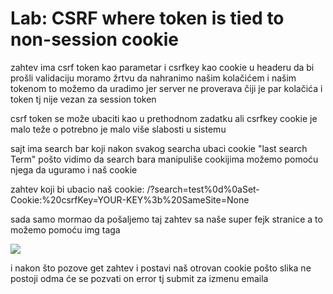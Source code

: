 # Lab: CSRF where token is tied to non-session cookie

zahtev ima csrf token kao parametar i csrfkey kao cookie u headeru
da bi prošli validaciju moramo žrtvu da nahranimo našim kolačićem  i našim tokenom
to možemo da uradimo jer server ne proverava čiji je par kolačića i token tj nije vezan za session token

csrf token se može ubaciti kao u prethodnom zadatku ali csrfkey cookie je malo teže o potrebno je malo više slabosti u sistemu

sajt ima search bar koji nakon svakog searcha ubaci cookie "last search Term"
pošto vidimo da search bara manipuliše cookijima možemo pomoću njega da uguramo i naš cookie


zahtev koji bi ubacio naš cookie:
/?search=test%0d%0aSet-Cookie:%20csrfKey=YOUR-KEY%3b%20SameSite=None

sada samo mormao da pošaljemo taj zahtev sa naše super fejk stranice a to možemo pomoću img taga

<img src="https://0a330073045b960f81b57a7e00cb0007.web-security-academy.net/?search=test%0d%0aSet-Cookir:%20csrfKey=yurk0YIQPCXS6F8gJw30Mmn1S5c4Lb4P%03$20SameSite=None" onerror="document.forms[0].submit()">

i nakon što pozove get zahtev i postavi naš otrovan cookie pošto slika ne postoji odma će se pozvati on error tj submit za izmenu emaila
